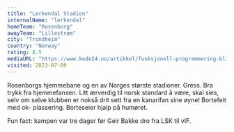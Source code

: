 ```yaml
---
title: "Lerkendal Stadion"
internalName: "lerkendal"
homeTeam: "Rosenborg"
awayTeam: "Lillestrøm"
city: "Trondheim"
country: "Norway"
rating: 8.5
mediaURL: "https://www.kode24.no/artikkel/funksjonell-programmering-blir-et-viktig-paradigme-fremover/79929546"
visited: 2023-07-09
---
```


Rosenborgs hjemmebane og en av Norges største stadioner. Gress. Bra trykk fra hjemmefansen. Litt ærverdig til norsk standard å være, skal sies, selv om selve klubben er nokså drit sett fra en kanarifan sine øyne! Bortefelt med ok- plassering. Borteseier hjalp på humøret.

Fun fact: kampen var tre dager før Geir Bakke dro fra LSK til vIF.
